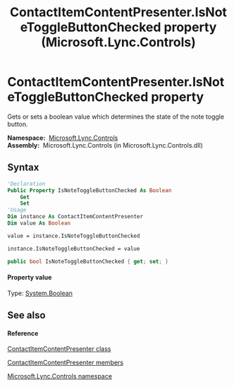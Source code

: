 ﻿---
title: ContactItemContentPresenter.IsNoteToggleButtonChecked property  (Microsoft.Lync.Controls)
TOCTitle: 'IsNoteToggleButtonChecked property '
ms:assetid: P:Microsoft.Lync.Controls.ContactItemContentPresenter.IsNoteToggleButtonChecked_DI_3_UC_OCS14MrefLyncWPF
ms:mtpsurl: https://msdn.microsoft.com/en-us/library/microsoft.lync.controls.contactitemcontentpresenter.isnotetogglebuttonchecked_di_3_uc_ocs14mreflyncwpf(v=office.15)
ms:contentKeyID: 48591754
ms.date: 07/28/2014
mtps_version: v=office.15
f1_keywords:
- Microsoft.Lync.Controls.ContactItemContentPresenter.IsNoteToggleButtonChecked
dev_langs:
- CSharp
- JScript
- VB
- other
---

# ContactItemContentPresenter.IsNoteToggleButtonChecked property

Gets or sets a boolean value which determines the state of the note toggle button.

**Namespace:**  [Microsoft.Lync.Controls](microsoft-lync-controls-namespace_1.md)  
**Assembly:**  Microsoft.Lync.Controls (in Microsoft.Lync.Controls.dll)

## Syntax

``` vb
'Declaration
Public Property IsNoteToggleButtonChecked As Boolean
    Get
    Set
'Usage
Dim instance As ContactItemContentPresenter
Dim value As Boolean

value = instance.IsNoteToggleButtonChecked

instance.IsNoteToggleButtonChecked = value
```

``` csharp
public bool IsNoteToggleButtonChecked { get; set; }
```

#### Property value

Type: [System.Boolean](http://msdn2.microsoft.com/en-us/library/a28wyd50)  

## See also

#### Reference

[ContactItemContentPresenter class](contactitemcontentpresenter-class-microsoft-lync-controls_1.md)

[ContactItemContentPresenter members](contactitemcontentpresenter-members-microsoft-lync-controls_1.md)

[Microsoft.Lync.Controls namespace](microsoft-lync-controls-namespace_1.md)


